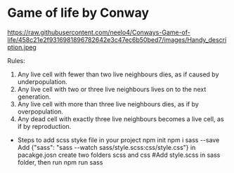 # Game of life by Conway
 https://raw.githubusercontent.com/neelo4/Conways-Game-of-life/458c21e2f9316981896782642e3c47ec6b50bed7/images/Handy_description.jpeg
  
Rules:
1. Any live cell with fewer than two live neighbours dies, as if caused by underpopulation.
2. Any live cell with two or three live neighbours lives on to the next generation.
3. Any live cell with more than three live neighbours dies, as if by overpopulation.
4. Any dead cell with exactly three live neighbours becomes a live cell, as if by reproduction.

* Steps to add scss styke  file in your project
 npm init
 npm i sass --save
 Add {"sass": "sass --watch sass/style.scss:css/style.css"} in pacakge.josn
 create two folders scss and css
#Add style.scss in sass folder, then run
  npm run sass
